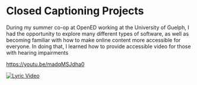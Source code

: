 # Closed Captioning Projects #

<p> During my summer co-op at OpenED working at the University of Guelph, I had the opportunity to explore many different types of software, as well as becoming familiar with how to make online content more accessible for everyone. In doing that, I learned how to provide accessible video for those with hearing impairments </p>

https://youtu.be/madqMSJdha0

[![Lyric Video](https://i9.ytimg.com/vi_webp/4VbzUdvcKuo/mqdefault.webp?time=1607478600000&sqp=CMjawP4F&rs=AOn4CLALp6T3AjoQVe1h8tDOrc3xdJiVlw)](https://youtu.be/madqMSJdha0)